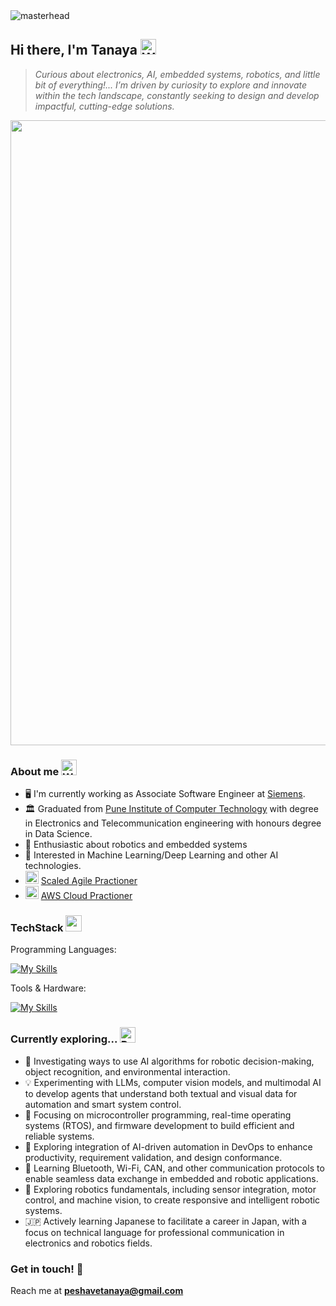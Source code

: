 <img src="https://user-images.githubusercontent.com/10498744/210012254-234538ff-d198-48aa-8964-37e6fd45d227.gif" alt="masterhead" style="max-width: 100%; display: inline-block;" data-target="animated-image.originalImage">

## Hi there, I'm Tanaya <img src="https://raw.githubusercontent.com/Tarikul-Islam-Anik/Animated-Fluent-Emojis/master/Emojis/Hand%20gestures/Waving%20Hand.png" alt="Waving Hand" width="25" height="25" />

>_Curious about electronics, AI, embedded systems, robotics, and little bit of everything!... I’m driven by curiosity to explore and innovate within the tech landscape, constantly seeking to design and develop impactful, cutting-edge solutions._

<img src="https://user-images.githubusercontent.com/74038190/212284115-f47cd8ff-2ffb-4b04-b5bf-4d1c14c0247f.gif" width="1000">

### About me <img src="https://raw.githubusercontent.com/Tarikul-Islam-Anik/Animated-Fluent-Emojis/master/Emojis/People/Woman%20Raising%20Hand.png" alt="Woman Raising Hand" width="25" height="25" />
- :desktop_computer: I'm currently working as Associate Software Engineer at [Siemens](https://www.siemens.com/global/en.html).
- :classical_building: Graduated from [Pune Institute of Computer Technology](https://pict.edu/) with degree in Electronics and Telecommunication engineering with honours degree in Data Science.
- :robot: Enthusiastic about robotics and embedded systems
- :brain: Interested in Machine Learning/Deep Learning and other AI technologies.
- <img src="https://github.com/user-attachments/assets/d209ba09-b7b6-4925-8fbe-7d01ab7fb625" width="21" height="21" /> [Scaled Agile Practioner](https://www.credly.com/badges/de5055e6-87ca-4eda-af4b-4c709f3398e6/public_url)
- <img src="https://raw.githubusercontent.com/marwin1991/profile-technology-icons/refs/heads/main/icons/aws.png" width="21" height="21" /> [AWS Cloud Practioner](https://www.credly.com/badges/22c57161-20d5-42b8-b19f-976ebd3a7aca/public_url)

### TechStack <img src="https://user-images.githubusercontent.com/74038190/212284087-bbe7e430-757e-4901-90bf-4cd2ce3e1852.gif" width="26" height="26">
Programming Languages:

[![My Skills](https://skillicons.dev/icons?i=c,cpp,py,java,js)](https://skillicons.dev)

Tools & Hardware:

[![My Skills](https://skillicons.dev/icons?i=linux,powershell,gitlab,arduino,pytorch,tensorflow,mysql,mongodb,eclipse,visualstudio)](https://skillicons.dev)

### Currently exploring... <img src="https://raw.githubusercontent.com/Tarikul-Islam-Anik/Animated-Fluent-Emojis/master/Emojis/Travel%20and%20places/Rocket.png" alt="Rocket" width="25" height="25" />
- :brain: Investigating ways to use AI algorithms for robotic decision-making, object recognition, and environmental interaction.
- :bulb: Experimenting with LLMs, computer vision models, and multimodal AI to develop agents that understand both textual and visual data for automation and smart system control.
- :electric_plug:	Focusing on microcontroller programming, real-time operating systems (RTOS), and firmware development to build efficient and reliable systems.
- :rocket: Exploring integration of AI-driven automation in DevOps to enhance productivity, requirement validation, and design conformance.
- :vibration_mode: Learning Bluetooth, Wi-Fi, CAN, and other communication protocols to enable seamless data exchange in embedded and robotic applications.
- :robot: Exploring robotics fundamentals, including sensor integration, motor control, and machine vision, to create responsive and intelligent robotic systems.
- :jp: Actively learning Japanese to facilitate a career in Japan, with a focus on technical language for professional communication in electronics and robotics fields.

### Get in touch! :email:
Reach me at **peshavetanaya@gmail.com**


<!--
**Tanaya06/Tanaya06** is a ✨ _special_ ✨ repository because its `README.md` (this file) appears on your GitHub profile.

Here are some ideas to get you started:

- 🔭 I’m currently working on ...
- 🌱 I’m currently learning ...
- 👯 I’m looking to collaborate on ...
- 🤔 I’m looking for help with ...
- 💬 Ask me about ...
- 📫 How to reach me: ...
- 😄 Pronouns: ...
- ⚡ Fun fact: ...
-->
